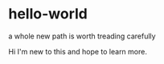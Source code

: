 # hello-world
a whole new path
is worth treading carefully

Hi I'm new to this and hope to learn more.

